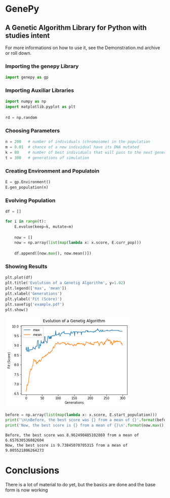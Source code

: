 # GenePy

## A Genetic Algorithm Library for Python with studies intent

For more informations on how to use it, see the Demonstration.md archive or roll down.

### Importing the genepy Library

```python
import genepy as gp
```

### Importing Auxiliar Libraries

```python
import numpy as np
import matplotlib.pyplot as plt

rd = np.random
```

### Choosing Parameters

```python
n = 200   # number of individuals (chromosome) in the population
m = 0.01  # chance of a new individual have its DNA mutated
k = 80    # number of best individuals that will pass to the next generation
t = 300   # generations of simulation
```

### Creating Environment and Populatoin

```python
E = gp.Environment()
E.gen_population(n)
```

### Evolving Population

```python
df = []
```

```python
for i in range(t):
    E.evolve(keep=k, mutate=m)
    
    now = []
    now = np.array(list(map(lambda x: x.score, E.curr_pop)))
    
    df.append([now.max(), now.mean()])
```

### Showing Results

```python
plt.plot(df)
plt.title('Evolution of a Genetig Algorithm', y=1.02)
plt.legend(['max', 'mean'])
plt.xlabel('Generations')
plt.ylabel('Fit (Score)')
plt.savefig('example.pdf')
plt.show()
```

![png](output_12_0.png)

```python
before = np.array(list(map(lambda x: x.score, E.start_population)))
print('\n\nBefore, the best score was {} from a mean of {}'.format(before.max(), before.mean()))
print('Now, the best score is {} from a mean of {}\n'.format(now.max(), now.mean()))
```

    Before, the best score was 8.962490485102869 from a mean of 6.657630536882604
    Now, the best score is 9.73845070705315 from a mean of 9.005521806264273

# Conclusions

There is a lot of material to do yet, but the basics are done and the base form is now working
